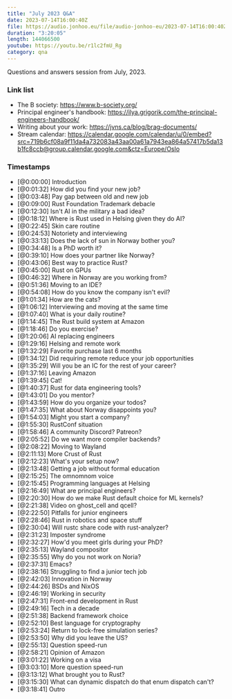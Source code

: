 ```yaml
---
title: "July 2023 Q&A"
date: 2023-07-14T16:00:40Z
file: https://audio.jonhoo.eu/file/audio-jonhoo-eu/2023-07-14T16:00:40Z.mp3
duration: "3:20:05"
length: 144066500
youtube: https://youtu.be/r1lc2fmU_Rg
category: qna
---
```


Questions and answers session from July, 2023.

### Link list

- The B society: <https://www.b-society.org/>
- Principal engineer's handbook: <https://ilya.grigorik.com/the-principal-engineers-handbook/>
- Writing about your work: <https://jvns.ca/blog/brag-documents/>
- Stream calendar: <https://calendar.google.com/calendar/u/0/embed?src=719b6cf08a9f11da4a732083a43aa00a61a7943ea864a57417b5da13b1fc8ccb@group.calendar.google.com&ctz=Europe/Oslo>

### Timestamps

- [@0:00:00] Introduction
- [@0:01:32] How did you find your new job?
- [@0:03:48] Pay gap between old and new job
- [@0:09:00] Rust Foundation Trademark debacle
- [@0:12:30] Isn't AI in the military a bad idea?
- [@0:18:12] Where is Rust used in Helsing given they do AI?
- [@0:22:45] Skin care routine
- [@0:24:53] Notoriety and interviewing
- [@0:33:13] Does the lack of sun in Norway bother you?
- [@0:34:48] Is a PhD worth it?
- [@0:39:10] How does your partner like Norway?
- [@0:43:06] Best way to practice Rust?
- [@0:45:00] Rust on GPUs
- [@0:46:32] Where in Norway are you working from?
- [@0:51:36] Moving to an IDE?
- [@0:54:08] How do you know the company isn't evil?
- [@1:01:34] How are the cats?
- [@1:06:12] Interviewing and moving at the same time
- [@1:07:40] What is your daily routine?
- [@1:14:45] The Rust build system at Amazon
- [@1:18:46] Do you exercise?
- [@1:20:06] AI replacing engineers
- [@1:29:16] Helsing and remote work
- [@1:32:29] Favorite purchase last 6 months
- [@1:34:12] Did requiring remote reduce your job opportunities
- [@1:35:29] Will you be an IC for the rest of your career?
- [@1:37:16] Leaving Amazon
- [@1:39:45] Cat!
- [@1:40:37] Rust for data engineering tools?
- [@1:43:01] Do you mentor?
- [@1:43:59] How do you organize your todos?
- [@1:47:35] What about Norway disappoints you?
- [@1:54:03] Might you start a company?
- [@1:55:30] RustConf situation
- [@1:58:46] A community Discord? Patreon?
- [@2:05:52] Do we want more compiler backends?
- [@2:08:22] Moving to Wayland
- [@2:11:13] More Crust of Rust
- [@2:12:23] What's your setup now?
- [@2:13:48] Getting a job without formal education
- [@2:15:25] The omnomnom voice
- [@2:15:45] Programming languages at Helsing
- [@2:16:49] What are principal engineers?
- [@2:20:30] How do we make Rust default choice for ML kernels?
- [@2:21:38] Video on ghost_cell and qcell?
- [@2:22:50] Pitfalls for junior engineers
- [@2:28:46] Rust in robotics and space stuff
- [@2:30:04] Will rustc share code with rust-analyzer?
- [@2:31:23] Imposter syndrome
- [@2:32:27] How'd you meet girls during your PhD?
- [@2:35:13] Wayland compositor
- [@2:35:55] Why do you not work on Noria?
- [@2:37:31] Emacs?
- [@2:38:16] Struggling to find a junior tech job
- [@2:42:03] Innovation in Norway
- [@2:44:26] BSDs and NixOS
- [@2:46:19] Working in security
- [@2:47:31] Front-end development in Rust
- [@2:49:16] Tech in a decade
- [@2:51:38] Backend framework choice
- [@2:52:10] Best language for cryptography
- [@2:53:24] Return to lock-free simulation series?
- [@2:53:50] Why did you leave the US?
- [@2:55:13] Question speed-run
- [@2:58:21] Opinion of Amazon
- [@3:01:22] Working on a visa
- [@3:03:10] More question speed-run
- [@3:13:12] What brought you to Rust?
- [@3:15:30] What can dynamic dispatch do that enum dispatch can't?
- [@3:18:41] Outro
